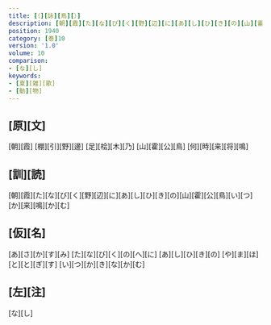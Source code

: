 ```yaml
---
title: [（][詠][鳥][）]
description: [朝][霞][た][な][び][く][野][辺][に][あ][し][ひ][き][の][山][霍][公][鳥][い][つ][か][来][鳴][か][む]
position: 1940
category: [巻]10
version: '1.0'
volume: 10
comparison:
- [な][し]
keywords:
- [夏][雑][歌]
- [動][物]
---
```


## [原][文]

[朝][霞] [棚][引][野][邊] [足][桧][木][乃] [山][霍][公][鳥] [何][時][来][将][鳴]

## [訓][読]

[朝][霞][た][な][び][く][野][辺][に][あ][し][ひ][き][の][山][霍][公][鳥][い][つ][か][来][鳴][か][む]

## [仮][名]

[あ][さ][か][す][み] [た][な][び][く][の][へ][に] [あ][し][ひ][き][の] [や][ま][ほ][と][と][ぎ][す] [い][つ][か][き][な][か][む]

## [左][注]

[な][し]
